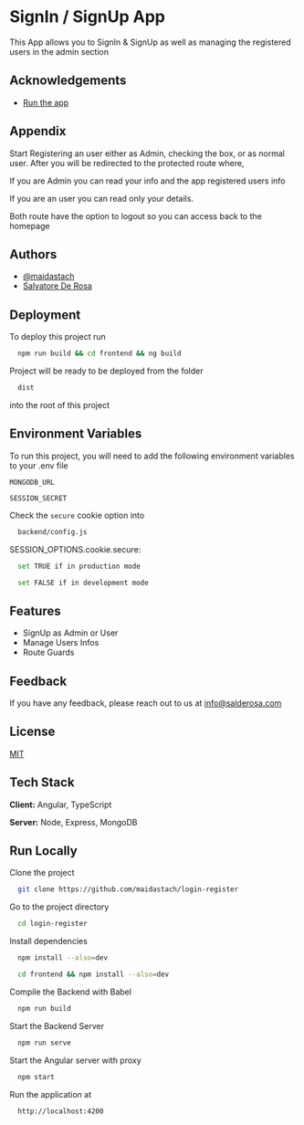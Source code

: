 
# SignIn / SignUp App

This App allows you to SignIn & SignUp as well as managing the registered users in the admin section

## Acknowledgements

 - [Run the app](https://loginapp.salderosa.com)
## Appendix

Start Registering an user either as Admin, checking the box, or as normal user.
After you will be redirected to the protected route where,

If you are Admin you can read your info and the app registered users info


If you are an user you can read only your details.

Both route have the option to logout so you can access back to the homepage
  
## Authors

- [@maidastach](https://www.github.com/maidastach)
- [Salvatore De Rosa](https://www.salderosa.com)
## Deployment

To deploy this project run

```bash
  npm run build && cd frontend && ng build
```

Project will be ready to be deployed from the folder
```bash
  dist
```
 into the root of this project
## Environment Variables

To run this project, you will need to add the following environment variables to your .env file

`MONGODB_URL`

`SESSION_SECRET`

Check the `secure` cookie option into
```bash
  backend/config.js
```
SESSION_OPTIONS.cookie.secure:
```bash
  set TRUE if in production mode
```
```bash
  set FALSE if in development mode
```

  
## Features

- SignUp as Admin or User
- Manage Users Infos
- Route Guards

  
## Feedback

If you have any feedback, please reach out to us at info@salderosa.com

  
## License

[MIT](https://choosealicense.com/licenses/mit/)

  
## Tech Stack

**Client:** Angular, TypeScript

**Server:** Node, Express, MongoDB

  
## Run Locally

Clone the project

```bash
  git clone https://github.com/maidastach/login-register
```

Go to the project directory

```bash
  cd login-register
```

Install dependencies

```bash
  npm install --also=dev
```

```bash
  cd frontend && npm install --also=dev
```

Compile the Backend with Babel

```bash
  npm run build
```

Start the Backend Server

```bash
  npm run serve
```

Start the Angular server with proxy

```bash
  npm start
```

Run the application at
```bash
  http://localhost:4200
```
  
